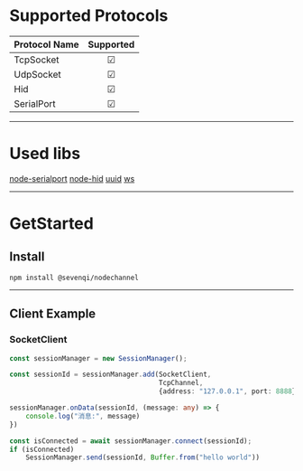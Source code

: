 # Supported Protocols

  |Protocol Name| Supported |
  |  ----       | :----: | 
  |  TcpSocket  | ☑    |
  |  UdpSocket  | ☑    |
  |  Hid        | ☑    |
  |  SerialPort | ☑    |

---
# Used libs
[node-serialport](https://github.com/serialport/node-serialport)
[node-hid](https://github.com/node-hid/node-hid)
[uuid](https://github.com/uuidjs/uuid)
[ws](https://github.com/websockets/ws)

---
# GetStarted
## Install
```shell
npm install @sevenqi/nodechannel
```

---
## Client Example 

### SocketClient

```typescript
const sessionManager = new SessionManager();

const sessionId = sessionManager.add(SocketClient, 
                                     TcpChannel, 
                                     {address: "127.0.0.1", port: 8888})

sessionManager.onData(sessionId, (message: any) => {
    console.log("消息:", message)
})

const isConnected = await sessionManager.connect(sessionId);
if (isConnected)
    SessionManager.send(sessionId, Buffer.from("hello world"))
```
